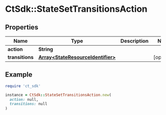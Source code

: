 # CtSdk::StateSetTransitionsAction

## Properties

| Name | Type | Description | Notes |
| ---- | ---- | ----------- | ----- |
| **action** | **String** |  |  |
| **transitions** | [**Array&lt;StateResourceIdentifier&gt;**](StateResourceIdentifier.md) |  | [optional] |

## Example

```ruby
require 'ct_sdk'

instance = CtSdk::StateSetTransitionsAction.new(
  action: null,
  transitions: null
)
```

